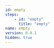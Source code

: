 ```yaml
---
id: empty
steps:
    - id: "empty"
      title: "empty"
name: empty
version: 0.0.1
hidden: true
---
```


<!-- Do not delete this file, required for EC, you an ignore this file -->
